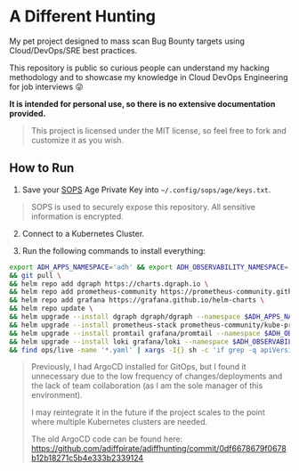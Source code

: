 # A Different Hunting

My pet project designed to mass scan Bug Bounty targets using Cloud/DevOps/SRE best practices.

This repository is public so curious people can understand my hacking methodology and
to showcase my knowledge in Cloud DevOps Engineering for job interviews :stuck_out_tongue_winking_eye:

**It is intended for personal use, so there is no extensive documentation provided.**

> This project is licensed under the MIT license, so feel free to fork and customize it as you wish.

## How to Run

1. Save your [SOPS](https://github.com/getsops/sops) Age Private Key into `~/.config/sops/age/keys.txt`.

> SOPS is used to securely expose this repository. All sensitive information is encrypted.

2. Connect to a Kubernetes Cluster.

3. Run the following commands to install everything:

```sh
export ADH_APPS_NAMESPACE='adh' && export ADH_OBSERVABILITY_NAMESPACE='observability' \
&& git pull \
&& helm repo add dgraph https://charts.dgraph.io \
&& helm repo add prometheus-community https://prometheus-community.github.io/helm-charts \
&& helm repo add grafana https://grafana.github.io/helm-charts \
&& helm repo update \
&& helm upgrade --install dgraph dgraph/dgraph --namespace $ADH_APPS_NAMESPACE --create-namespace --values ops/live/adh-db/dgraph/values.yaml \
&& helm upgrade --install prometheus-stack prometheus-community/kube-prometheus-stack --namespace $ADH_OBSERVABILITY_NAMESPACE --create-namespace --values ops/live/observability/prometheus-stack/values.yaml \
&& helm upgrade --install promtail grafana/promtail --namespace $ADH_OBSERVABILITY_NAMESPACE --create-namespace --values ops/live/observability/promtail/values.yaml \
&& helm upgrade --install loki grafana/loki --namespace $ADH_OBSERVABILITY_NAMESPACE --create-namespace --values ops/live/observability/loki/values.yaml \
&& find ops/live -name '*.yaml' | xargs -I{} sh -c 'if grep -q apiVersion: {} && grep -q kind: {} && grep -q metadata: {} ; then echo --- ; sops -d {} 2>/dev/null || cat {}; fi' | kubectl apply -n $ADH_APPS_NAMESPACE -f -
```

> Previously, I had ArgoCD installed for GitOps, but I found it unnecessary due to the low frequency
> of changes/deployments and the lack of team collaboration (as I am the sole manager of this environment).
>
> I may reintegrate it in the future if the project scales to the point where multiple Kubernetes clusters are needed.
>
> The old ArgoCD code can be found here: https://github.com/adiffpirate/adiffhunting/commit/0df6678679f0678b12b18271c5b4e333b2339124
